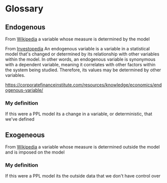 # Glossary

## Endogenous
From [Wikipedia](https://en.wikipedia.org/wiki/Exogenous_and_endogenous_variables) a variable whose measure is determined by the model

From [Investopedia](https://www.investopedia.com/terms/e/endogenous-variable.asp) An endogenous variable is a variable in a statistical model that's changed or determined by its relationship with other variables within the model. 
In other words, an endogenous variable is synonymous with a dependent variable, meaning it correlates with other factors within the system being studied. Therefore, its values may be determined by other variables. 

https://corporatefinanceinstitute.com/resources/knowledge/economics/endogenous-variable/

### My definition
If this were a PPL model its a change in a variable, or deterministic, that we've defined

## Exogeneous
From [Wikipedia](https://en.wikipedia.org/wiki/Exogenous_and_endogenous_variables) a variable whose measure is determined outside the model and is imposed on the model

### My definition
If this were a PPL model its the outside data that we don't have control over

